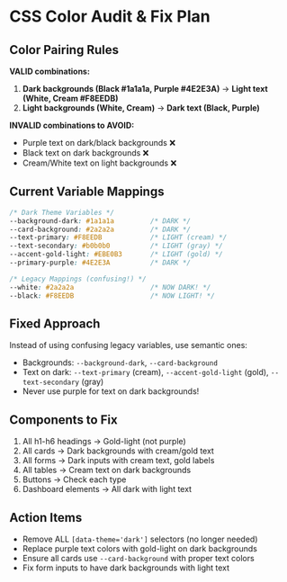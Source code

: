 # CSS Color Audit & Fix Plan

## Color Pairing Rules
**VALID combinations:**
1. **Dark backgrounds (Black #1a1a1a, Purple #4E2E3A)** → **Light text (White, Cream #F8EEDB)**
2. **Light backgrounds (White, Cream)** → **Dark text (Black, Purple)**

**INVALID combinations to AVOID:**
- Purple text on dark/black backgrounds ❌
- Black text on dark backgrounds ❌  
- Cream/White text on light backgrounds ❌

## Current Variable Mappings
```css
/* Dark Theme Variables */
--background-dark: #1a1a1a         /* DARK */
--card-background: #2a2a2a         /* DARK */
--text-primary: #F8EEDB            /* LIGHT (cream) */
--text-secondary: #b0b0b0          /* LIGHT (gray) */
--accent-gold-light: #EBE0B3       /* LIGHT (gold) */
--primary-purple: #4E2E3A          /* DARK */

/* Legacy Mappings (confusing!) */
--white: #2a2a2a                   /* NOW DARK! */
--black: #F8EEDB                   /* NOW LIGHT! */
```

## Fixed Approach
Instead of using confusing legacy variables, use semantic ones:
- Backgrounds: `--background-dark`, `--card-background`
- Text on dark: `--text-primary` (cream), `--accent-gold-light` (gold), `--text-secondary` (gray)
- Never use purple for text on dark backgrounds!

## Components to Fix
1. All h1-h6 headings → Gold-light (not purple)
2. All cards → Dark backgrounds with cream/gold text
3. All forms → Dark inputs with cream text, gold labels
4. All tables → Cream text on dark backgrounds
5. Buttons → Check each type
6. Dashboard elements → All dark with light text

## Action Items
- Remove ALL `[data-theme='dark']` selectors (no longer needed)
- Replace purple text colors with gold-light on dark backgrounds
- Ensure all cards use `--card-background` with proper text colors
- Fix form inputs to have dark backgrounds with light text




